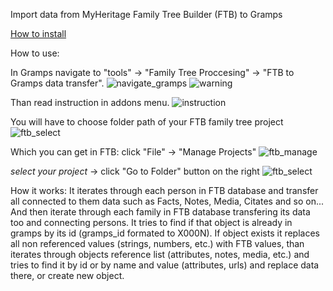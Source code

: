 Import data from MyHeritage Family Tree Builder (FTB) to Gramps

[How to install](https://gramps-project.org/wiki/index.php/5.2_Addons#Manually_installed_Addons)

How to use:

In Gramps navigate to 
"tools" -> "Family Tree Proccesing" -> "FTB to Gramps data transfer". 
![navigate_gramps](https://github.com/user-attachments/assets/19c1a56c-2604-43d3-8312-aba574b7f3b5)
![warning](https://github.com/user-attachments/assets/e58936bf-600e-4bf0-8f7d-2b7043626e36)

Than read instruction in addons menu. 
![instruction](https://github.com/user-attachments/assets/72eac2ab-e892-4578-af1c-9d0431e3f8c6)

You will have to choose folder path of your FTB family tree project
![ftb_select](https://github.com/user-attachments/assets/d9115a26-b308-4e63-8e16-ed8a3ce3f736)

Which you can get in FTB:
click "File" -> "Manage Projects"
![ftb_manage](https://github.com/user-attachments/assets/97b030ac-9b92-4efa-99b6-2a7d1bdb55ce)

*select your project* -> click "Go to Folder" button on the right
![ftb_select](https://github.com/user-attachments/assets/2a494412-edce-4c2f-b4ae-e9ab4830ce84)

How it works:
It iterates through each person in FTB database and transfer all connected to them data
such as Facts, Notes, Media, Citates and so on...
And then iterate through each family in FTB database transfering its data too and connecting persons.
It tries to find if that object is already in gramps by its id (gramps_id formated to X000N). 
If object exists it replaces all non referenced values (strings, numbers, etc.) with FTB values, than iterates through objects reference list (attributes, notes, media, etc.) and tries to find it by id or by name and value (attributes, urls) and replace data there, or create new object.
